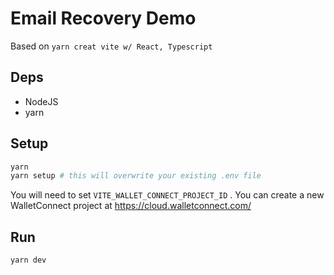# Email Recovery Demo

Based on `yarn creat vite w/ React, Typescript`

## Deps
- NodeJS
- yarn

## Setup

```sh
yarn
yarn setup # this will overwrite your existing .env file
```

You will need to set `VITE_WALLET_CONNECT_PROJECT_ID` . You can create a new WalletConnect project at https://cloud.walletconnect.com/

## Run

```sh
yarn dev
```